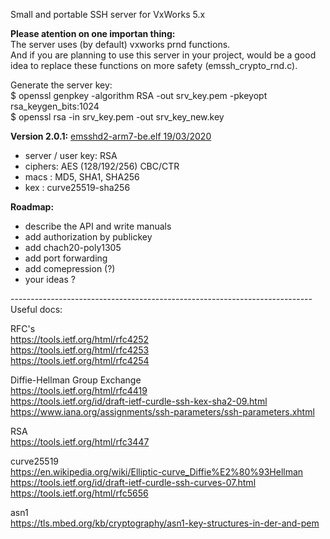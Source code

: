 Small and portable SSH server for VxWorks 5.x <br>

<b>Please atention on one importan thing:</b> <br>
 The server uses (by default) vxworks prnd functions. <br>
 And if you are planning to use this server in your project, would be a good idea to replace these functions on more safety (emssh_crypto_rnd.c). <br>


Generate the server key: <br>
$ openssl genpkey -algorithm RSA -out srv_key.pem -pkeyopt rsa_keygen_bits:1024 <br>
$ openssl rsa -in srv_key.pem -out srv_key_new.key <br>


<b>Version 2.0.1:</b> [emsshd2-arm7-be.elf 19/03/2020](builds/emsshd2-arm7-be.elf) <br> 
 - server / user key: RSA <br>
 - ciphers: AES (128/192/256) CBC/CTR <br>
 - macs   : MD5, SHA1, SHA256 <br>
 - kex    : curve25519-sha256 <br>


<b>Roadmap:</b><br>
 - describe the API and write manuals <br>
 - add authorization by publickey <br>
 - add chach20-poly1305 <br>
 - add port forwarding <br>
 - add comepression (?) <br>
 - your ideas ? <br>

--------------------------------------------------------------------------- <br>
Useful docs:<br>

RFC's <br>
https://tools.ietf.org/html/rfc4252 <br>
https://tools.ietf.org/html/rfc4253 <br>
https://tools.ietf.org/html/rfc4254 <br>

Diffie-Hellman Group Exchange <br>
https://tools.ietf.org/html/rfc4419 <br>
https://tools.ietf.org/id/draft-ietf-curdle-ssh-kex-sha2-09.html <br>
https://www.iana.org/assignments/ssh-parameters/ssh-parameters.xhtml <br>

RSA <br>
https://tools.ietf.org/html/rfc3447 <br>

curve25519 <br>
https://en.wikipedia.org/wiki/Elliptic-curve_Diffie%E2%80%93Hellman <br>
https://tools.ietf.org/id/draft-ietf-curdle-ssh-curves-07.html <br>
https://tools.ietf.org/html/rfc5656 <br>

asn1 <br>
https://tls.mbed.org/kb/cryptography/asn1-key-structures-in-der-and-pem <br>
